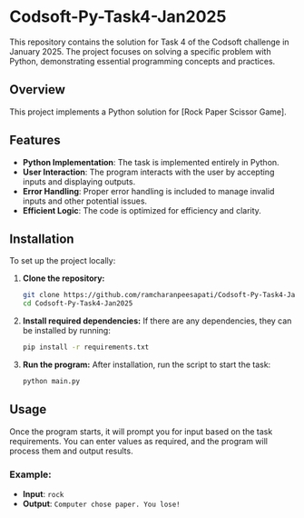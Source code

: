 # Codsoft-Py-Task4-Jan2025

This repository contains the solution for Task 4 of the Codsoft challenge in January 2025. The project focuses on solving a specific problem with Python, demonstrating essential programming concepts and practices.

## Overview

This project implements a Python solution for [Rock Paper Scissor Game].

## Features

- **Python Implementation**: The task is implemented entirely in Python.
- **User Interaction**: The program interacts with the user by accepting inputs and displaying outputs.
- **Error Handling**: Proper error handling is included to manage invalid inputs and other potential issues.
- **Efficient Logic**: The code is optimized for efficiency and clarity.

## Installation

To set up the project locally:

1. **Clone the repository:**
    ```bash
    git clone https://github.com/ramcharanpeesapati/Codsoft-Py-Task4-Jan2025.git
    cd Codsoft-Py-Task4-Jan2025
    ```

2. **Install required dependencies:**
    If there are any dependencies, they can be installed by running:
    ```bash
    pip install -r requirements.txt
    ```

3. **Run the program:**
    After installation, run the script to start the task:
    ```bash
    python main.py
    ```

## Usage

Once the program starts, it will prompt you for input based on the task requirements. You can enter values as required, and the program will process them and output results.

### Example:
- **Input**: `rock`
- **Output**: `Computer chose paper. You lose!`



